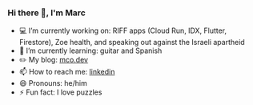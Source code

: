 ### Hi there 👋, I'm Marc

- 💻 I’m currently working on: RIFF apps (Cloud Run, IDX, Flutter, Firestore), Zoe health, and speaking out against the Israeli apartheid
- 🌱 I’m currently learning: guitar and Spanish
- ✏️ My blog: [mco.dev](https://mco.dev)
- 📫 How to reach me: [linkedin](https://www.linkedin.com/in/mco-dev/)
- 😄 Pronouns: he/him
- ⚡ Fun fact: I love puzzles
